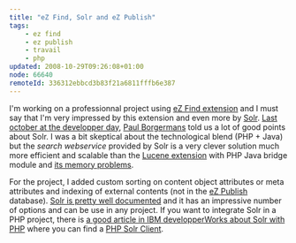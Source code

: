 ```yaml
---
title: "eZ Find, Solr and eZ Publish"
tags:
    - ez find
    - ez publish
    - travail
    - php
updated: 2008-10-29T09:26:08+01:00
node: 66640
remoteId: 336312ebbcd3b83f21a6811fffb6e387
---
```


I'm working on a professionnal project using [eZ Find extension](http://ez.no/ezfind) and I must say that I'm very impressed by this extension and even more by [Solr](http://lucene.apache.org/solr/). [Last october at the developper day](/post/ez-publish-developer-day-a-paris-le-31-10-2007), [Paul Borgermans](http://walhalla.wordpress.com/) told us a lot of good points about Solr. I was a bit skeptical about the technological blend (PHP + Java) but the *search webservice* provided by Solr is a very clever solution much more efficient and scalable than the [Lucene extension](http://ez.no/developer/contribs/applications/lucene_java_search_plugin) with PHP Java bridge module and [its memory problems](http://ez.no/developer/contribs/applications/lucene_java_search_plugin#msg114857).


For the project, I added custom sorting on content object attributes or meta attributes and indexing of external contents (not in the [eZ Publish](/tag/ez+publish) database). [Solr is pretty well documented](http://wiki.apache.org/solr/) and it has an impressive number of options and can be use in any project. If you want to integrate Solr in a PHP project, there is [a good article in IBM developperWorks about Solr with PHP](http://www.ibm.com/developerworks/library/os-php-apachesolr/index.html?ca=drs-&amp;ca=dkw-php) where you can find a [PHP Solr Client](https://issues.apache.org/jira/browse/SOLR-341).

